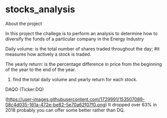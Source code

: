 # stocks_analysis

About the project

In this project the challege is to perform an analysis to determine how to diversify the funds of a particular company in the Energy Industry

Daily volume: is the total number of shares traded throughout the day; #it measures how actively a stock is traded. 

The yearly return: is the percentage difference in price from the beginning of the year to the end of the year. 

1. find the total daily volume and yearly return for each stock. 

DAQO (Ticker:DQ)		
		
(https://user-images.githubusercontent.com/1729991/153507089-08c4d035-161a-472e-be82-5e70a62f07f0.png)
It dropped over 63% in 2018  probably you can offer some better rather than DQ.
